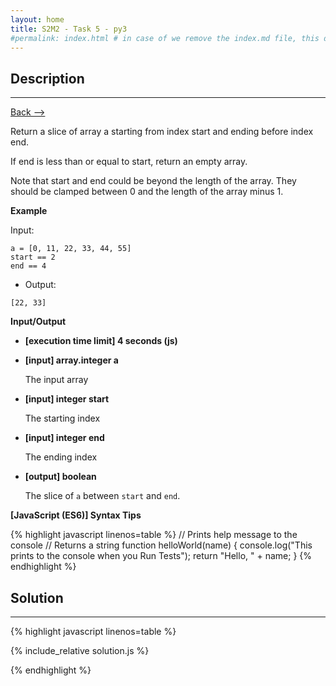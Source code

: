 ```yaml
---
layout: home
title: S2M2 - Task 5 - py3
#permalink: index.html # in case of we remove the index.md file, this doc will be the index page
---
```


<div class="row">
<div class="columnStmt" markdown="1">

##  Description
------

[Back --> ](../README.md)

Return a slice of array a starting from index start and ending before index end.

If end is less than or equal to start, return an empty array.

Note that start and end could be beyond the length of the array. They should be clamped between 0 and the length of the array minus 1.

**Example**

Input:

```
a = [0, 11, 22, 33, 44, 55]
start == 2
end == 4
```

-   Output:

```
[22, 33]
```

**Input/Output**

* **[execution time limit] 4 seconds (js)**

* **[input] array.integer a**

    The input array

* **[input] integer start**

    The starting index

* **[input] integer end**

    The ending index

* **[output] boolean**

    The slice of `a` between `start` and `end`.

**[JavaScript (ES6)] Syntax Tips**

{% highlight javascript linenos=table %}
// Prints help message to the console
// Returns a string
function helloWorld(name) {
    console.log("This prints to the console when you Run Tests");
    return "Hello, " + name;
}
{% endhighlight %}

</div>
<div class="columnSol" markdown="1">

## Solution
------

{% highlight javascript linenos=table %}

{% include_relative solution.js %}

{% endhighlight %}

</div>
</div>